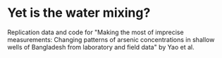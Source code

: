 # Yet is the water mixing?
Replication data and code for "Making the most of imprecise  measurements:  Changing patterns of arsenic concentrations in shallow wells of Bangladesh from laboratory and field data" by Yao et al.

